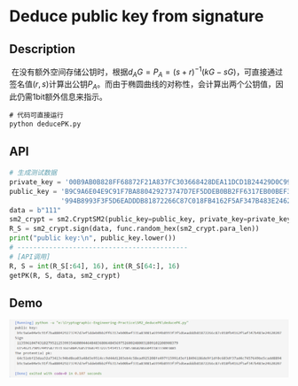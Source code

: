 # Deduce public key from signature

## Description

​	在没有额外空间存储公钥时，根据$d_AG = P_A = (s+r)^{-1}(kG-sG)$，可直接通过签名值$(r, s)$计算出公钥$P_A$。而由于椭圆曲线的对称性，会计算出两个公钥值，因此仍需1bit额外信息来指示。

```
# 代码可直接运行
python deducePK.py
```

## API

```python
# 生成测试数据
private_key = '00B9AB0B828FF68872F21A837FC303668428DEA11DCD1B24429D0C99E24EED83D5'
public_key = 'B9C9A6E04E9C91F7BA880429273747D7EF5DDEB0BB2FF6317EB00BEF331A83081A6'\
             '994B8993F3F5D6EADDDB81872266C87C018FB4162F5AF347B483E24620207'
data = b"111"
sm2_crypt = sm2.CryptSM2(public_key=public_key, private_key=private_key)
R_S = sm2_crypt.sign(data, func.random_hex(sm2_crypt.para_len))
print("public key:\n", public_key.lower())
# -------------------------------------------
# [API调用]
R, S = int(R_S[:64], 16), int(R_S[64:], 16)
getPK(R, S, data, sm2_crypt)
```

## Demo

![image-20220730123251438](https://raw.githubusercontent.com/lazypip/readme_pices/main/crypto_pic/image-20220730123251438.png)

